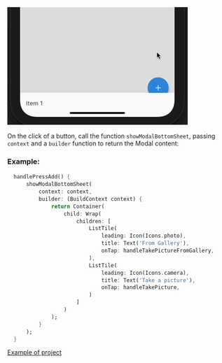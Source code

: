 <img src="../../images/showModalBottomSheet.gif" />

On the click of a button, call the function `showModalBottomSheet`, passing `context` and a `builder` function to return the Modal content:

### Example:

``` dart
  handlePressAdd() {
      showModalBottomSheet(
          context: context,
          builder: (BuildContext context) {
              return Container(
                  child: Wrap(
                      children: [
                          ListTile(
                              leading: Icon(Icons.photo),
                              title: Text('From Gallery'),
                              onTap: handleTakePictureFromGallery,
                          ),
                          ListTile(
                              leading: Icon(Icons.camera),
                              title: Text('Take a picture'),
                              onTap: handleTakePicture,
                          )
                      ]
                  )
              );
          }
      );
  }
```

[Example of project](./)
